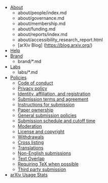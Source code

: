 * [About](about/index.md)
    - about/people/index.md
    - about/governance.md
    - about/membership.md
    - about/funding.md
    - about/reports/index.md
    - about/accessibility_research_report.html
    - [arXiv Blog] (https://blog.arxiv.org/)
* [Help](help/)
* [Brand](brand/index.md)
    - brand/*.md
* [Labs](labs/index.md)
    - labs/*.md
* [Policies](help/policies/index.md)
     * [Code of conduct](/help/policies/code_of_conduct.md)
     * [Privacy policy](/help/policies/privacy_policy.md)
     * [Identity, affiliation, and registration](/help/registerhelp.md)
     * [Submission terms and agreement](/help/policies/submission_agreement.md)
     * [Instructions for submission](/help/policies/instructions_for_submission.md)
     * [Paper ownership](/help/authority.md)
     * [General submission policies](/help/submit.md)
     * [Submission schedule and cutoff time](/help/availability.md)
     * [Moderation](/help/moderation.md)
     * [License and copyright](/help/license.md)
     * [Withdrawals](/help/withdraw.md)
     * [Cross listing](/help/cross.md)
     * [Translations](/help/translations.md)
     * [Non-English submissions](/help/faq/multilang.md)
     * [Text Overlap](/help/overlap.md)
     * [Requiring TeX when possible](/help/faq/whytex.md)
     * [Third party submission](/help/third_party_submission.md)
* [arXiv Usage Stats](/help/stats/index.md)
